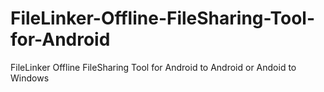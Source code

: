 # FileLinker-Offline-FileSharing-Tool-for-Android
FileLinker Offline FileSharing Tool for Android to Android or Andoid to Windows

